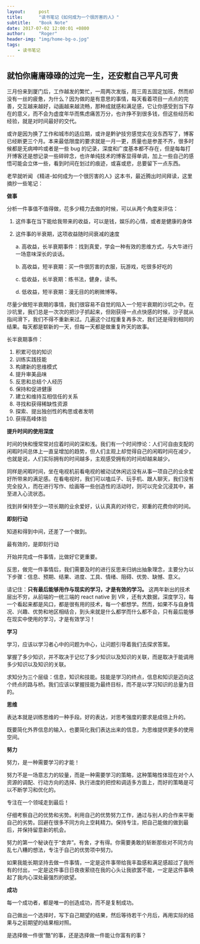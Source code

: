 ```yaml
---
layout:     post
title:      "读书笔记《如何成为一个很厉害的人》"
subtitle:   "Book Note"
date: 2017-07-02 12:00:01 +0800
author:     "Roger"
header-img: "img/home-bg-o.jpg"
tags:
    - 读书笔记
---
```

就怕你庸庸碌碌的过完一生，还安慰自己平凡可贵
---

三月份来到厦门后，工作越发的繁忙，一周两次发版，周三周五固定加班，然而却没有一丝的疲惫，为什么？因为做的是有意思的事情，每天看着项目一点点的完善，交互越来越好，动画越来越流畅，那种成就感和满足感，它让你感受到当下存在的意义，而不会为虚度年华而焦虑痛苦万分，也许挣不到很多钱，但这些经历和经验，就是对时间最好的交代。

或许是因为换了工作和城市的适应期，或许是黔驴技穷感觉实在没东西写了，博客已经断更三个月。本来最低限度的要求就是一月一更，质量也是参差不齐，很多时候都是无病呻吟或者是一些 bug 的记录，深度和广度基本都不存在，但是每每打开博客还是想记录一些碎碎念，也许单纯技术的博客显得单调，加上一些自己的感悟可能会立体一些，看到时间在划过的痕迹，或喜或悲，总要留下一点东西。

老早就听闻 《精进-如何成为一个很厉害的人》这本书，最近腾出时间拜读，这里摘抄一些笔记：

**做事**

分析一件事值不值得做，花多少精力去做的时候，可以从两个角度来评估：
1. 这件事在当下能给我带来的收益，可以是钱，娱乐的心情，或者是健康的身体
2. 这件事的半衰期，这项收益随时间衰减的速度

    a. 高收益，长半衰期事件：找到真爱，学会一种有效的思维方式，与大牛进行一场意味深长的谈话。

    b. 高收益，短半衰期：买一件很厉害的衣服，玩游戏，吃很多好吃的

    c. 低收益，长半衰期：练书法，健身，读书。

    d. 低收益，短半衰期：漫无目的的刷微博等。

尽量少做短半衰期的事情，我们很容易不自觉的陷入一个短半衰期的沙坑之中。在沙坑里，我们总是一次次的把沙子抓起来，但刚获得一点点快感的时候，沙子就从指间滑下，我们不得不重新来过。几遍这个过程重复再多次，我们还是得到相同的结果。每天都是崭新的一天，但每一天都是做重复昨天的故事。

长半衰期事件：

1. 积累可信的知识
2. 训练实践技能
3. 构建新的思维模式
4. 提升审美品味
5. 反思和总结个人经历
6. 保持和促进健康
7. 建立和维持互相信任的关系
8. 寻找和获得稀缺性资源
9. 探索、提出独创性的构思或者发明
10. 获得高峰体验

**提升时间的使用深度**

时间的快和慢常常对应着时间的深和浅。我们有一个时间悖论：人们可自由支配的闲暇时间总体上一直呈增加的趋势，但人们主观上却觉得自己的闲暇时间在减少，也就是说，人们实际拥有的时间越多，主观感受拥有的时间却越来越少。

同样是闲暇时间，坐在电视机前看电视的被动试休闲远没有从事一项自己的业余爱好所带来的满足感。在看电视时，我们可以嗑瓜子、玩手机、跟人聊天，我们没有完全投入，而在进行写作、绘画等一些创造性的活动时，则可以完全沉浸其中，甚至进入心流状态。

找到并保持至少一项长期的业余爱好，认认真真的对待它，郑重的花费你的时间。

**即刻行动**

知道和得到中间，还差了一个做到。

最有效的，是即刻行动

开始并完成一件事情，比做好它更重要。

反思，做完一件事情后，我们需要及时的进行反思来归纳出抽象理念，主要分为以下步骤：信息、预期、结果、进度、工具、情绪、阻碍、优势、缺憾、意义。

请记住：**只有最后能够用作与现实的学习，才是有效的学习。** 这两年新出的技术层出不穷，从前端的一统三端的 react native 到 VR ，还有大数据，深度学习，每一个看起来都是风口，都是很有用的技术，每一个都想学。然而，如果不与自身情况、兴趣、优势和地区相结合，到头来就是什么都学而什么都不会，只有最后能够在现实中使用的学习，才是有效学习！

**学习**

学习，应该以学习者心中的问题为中心，让问题引导着我们去探求答案。

掌握了多少知识，并不取决于记忆了多少知识以及知识的关联，而是取决于能调用多少知识以及知识的关联。

求知分为三个层级：信息，知识和技能。技能是学习的终点，信息和知识是迈向这个终点的路与桥。我们应该以掌握技能为最终目标，而不是以学习知识的总量为目的。

**思维**

表达本就是训练思维的一种手段。好的表达，对思考强度的要求是成倍上升的。

既要简化外界信息的输入，也要简化我们表达出来的信息，为思维提供更多的使用空间。

**努力**

努力，是一种需要学习的才能！

努力不是一场意志力的较量，而是一种需要学习的策略，这种策略性体现在对个人资源的调配、行动方向的选择、执行进度的把控和调适多方面上，而好的策略是可以不断学习和优化的。

专注在一个领域走到最后！

仔细考察自己的优势和劣势。利用自己的优势努力工作，通过与别人的合作来平衡自己的劣势。回避在很多不同方向上空耗精力。保持专注，把自己能做的做到最后，并保持留意新的机会。

努力的第一个秘诀在于“舍弃”。有舍，才有得。你需要勇敢的斩断那些对不同方向乱七八糟的想法，专注于自己的优势项中努力。

如果我能长期坚持去做一件事情，一定是这件事带给我丰盈感和满足感超过了我所有的付出，一定是这件事日日夜夜萦绕在我的心头让我欲罢不能，一定是这件事唤起了我内心深处最强烈的欲望。

**成功**

每一个成功者，都是唯一的创造成功，而不是复制成功。

自己做出一个选择时，写下自己期望的结果，然后等待若干个月后，再用实际的结果与之前期望的结果相对照。

是选择做一件很“酷”的事，还是选择做一件能让你富有的事？

